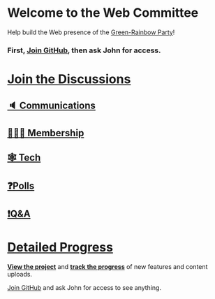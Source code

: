 # Welcome to the Web Committee

Help build the Web presence of the [Green-Rainbow Party][home]!

### First, [Join GitHub](https://github.com/signup), then ask John for access.

# [Join the Discussions](https://github.com/orgs/green-rainbow-org/discussions)

## [🔈 Communications](https://github.com/orgs/green-rainbow-org/discussions/categories/communications-committee)
## [🧑‍🤝‍🧑 Membership](https://github.com/orgs/green-rainbow-org/discussions/categories/membership-committee)
## [🕸️ Tech](https://github.com/orgs/green-rainbow-org/discussions/categories/tech-committee)
## [❓Polls](https://github.com/orgs/green-rainbow-org/discussions/categories/vote-on-goals-and-features)
## [❗Q&A ](https://github.com/orgs/green-rainbow-org/discussions/categories/website-help-q-a)

# [Detailed Progress][view]

[**View the project**][view] and [**track the progress**][track] of new features and content uploads.

[Join GitHub](https://github.com/signup) and ask John for access to see anything.

[home]: https://green-rainbow.org
[view]: https://github.com/orgs/green-rainbow-org/projects/1/views/1
[track]: https://github.com/orgs/green-rainbow-org/projects/1/views/2?pane=item&itemId=17445860
